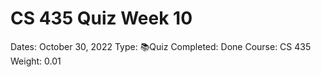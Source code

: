 # CS 435 Quiz Week 10

Dates: October 30, 2022
Type: 📚Quiz
Completed: Done
Course: CS 435
Weight: 0.01